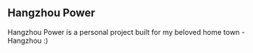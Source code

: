 ## Hangzhou Power

Hangzhou Power is a personal project built for my beloved home town - Hangzhou :)
